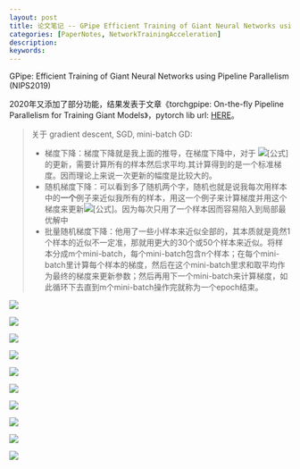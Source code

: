 ```yaml
---
layout: post
title: 论文笔记 -- GPipe Efficient Training of Giant Neural Networks using Pipeline Parallelism
categories: [PaperNotes, NetworkTrainingAcceleration]
description: 
keywords: 
---
```


GPipe: Efficient Training of Giant Neural Networks using Pipeline Parallelism (NIPS2019)

2020年又添加了部分功能，结果发表于文章《torchgpipe: On-the-fly Pipeline Parallelism for Training Giant Models》，pytorch lib url: [HERE](https://github.com/kakaobrain/torchgpipe)。

> 关于 gradient descent, SGD, mini-batch GD:
>
> - 梯度下降：梯度下降就是我上面的推导，在梯度下降中，对于 ![[公式]](https://www.zhihu.com/equation?tex=%5Ctheta+) 的更新，需要计算所有的样本然后求平均.其计算得到的是一个标准梯度。因而理论上来说一次更新的幅度是比较大的。
> - 随机梯度下降：可以看到多了随机两个字，随机也就是说我每次用样本中的**一个**例子来近似我所有的样本，用这一个例子来计算梯度并用这个梯度来更新![[公式]](https://www.zhihu.com/equation?tex=%5Ctheta+)。因为每次只用了一个样本因而容易陷入到局部最优解中
> - 批量随机梯度下降：他用了一些小样本来近似全部的，其本质就是竟然1个样本的近似不一定准，那就用更大的30个或50个样本来近似。将样本分成m个mini-batch，每个mini-batch包含n个样本；在每个mini-batch里计算每个样本的梯度，然后在这个mini-batch里求和取平均作为最终的梯度来更新参数；然后再用下一个mini-batch来计算梯度，如此循环下去直到m个mini-batch操作完就称为一个epoch结束。



![](/images/8305-gpipe-efficient-training-of-giant-neural-networks-using-pipeline-parallelism/8305-gpipe-efficient-training-of-giant-neural-networks-using-pipeline-parallelism-01.png)



![](/images/8305-gpipe-efficient-training-of-giant-neural-networks-using-pipeline-parallelism/8305-gpipe-efficient-training-of-giant-neural-networks-using-pipeline-parallelism-02.png)



![](/images/8305-gpipe-efficient-training-of-giant-neural-networks-using-pipeline-parallelism/8305-gpipe-efficient-training-of-giant-neural-networks-using-pipeline-parallelism-03.png)



![](/images/8305-gpipe-efficient-training-of-giant-neural-networks-using-pipeline-parallelism/8305-gpipe-efficient-training-of-giant-neural-networks-using-pipeline-parallelism-04.png)



![](/images/8305-gpipe-efficient-training-of-giant-neural-networks-using-pipeline-parallelism/8305-gpipe-efficient-training-of-giant-neural-networks-using-pipeline-parallelism-05.png)



![](/images/8305-gpipe-efficient-training-of-giant-neural-networks-using-pipeline-parallelism/8305-gpipe-efficient-training-of-giant-neural-networks-using-pipeline-parallelism-06.png)



![](/images/8305-gpipe-efficient-training-of-giant-neural-networks-using-pipeline-parallelism/8305-gpipe-efficient-training-of-giant-neural-networks-using-pipeline-parallelism-07.png)



![](/images/8305-gpipe-efficient-training-of-giant-neural-networks-using-pipeline-parallelism/8305-gpipe-efficient-training-of-giant-neural-networks-using-pipeline-parallelism-08.png)



![](/images/8305-gpipe-efficient-training-of-giant-neural-networks-using-pipeline-parallelism/8305-gpipe-efficient-training-of-giant-neural-networks-using-pipeline-parallelism-09.png)



![](/images/8305-gpipe-efficient-training-of-giant-neural-networks-using-pipeline-parallelism/8305-gpipe-efficient-training-of-giant-neural-networks-using-pipeline-parallelism-10.png)


